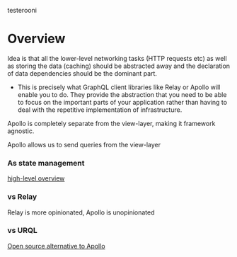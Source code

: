 
testerooni
# Overview
Idea is that all the lower-level networking tasks (HTTP requests etc) as well as storing the data (caching) should be abstracted away and the declaration of data dependencies should be the dominant part.
- This is precisely what GraphQL client libraries like Relay or Apollo will enable you to do. They provide the abstraction that you need to be able to focus on the important parts of your application rather than having to deal with the repetitive implementation of infrastructure.

Apollo is completely separate from the view-layer, making it framework agnostic.

Apollo allows us to send queries from the view-layer

### As state management
[high-level overview](https://www.apollographql.com/blog/dispatch-this-using-apollo-client-3-as-a-state-management-solution/)

### vs Relay
Relay is more opinionated, Apollo is unopinionated

### vs URQL
[Open source alternative to Apollo](https://formidable.com/open-source/urql/)
